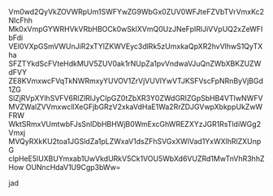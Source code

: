 Vm0wd2QyVkZOVWRpUm1SWFYwZG9WbGx0ZUV0WFJteFZVbTVrVmxKc2NIcFhh
Mk0xVmpGYWRHVkVRbHBOCk0wSklXVmQ0UzJNeFpIRlJiVVpUQ2xZeWFIbFdi
VEI0VXpGSmVWUnJiR2xTYlZKWVEyc3dlRk5zUmxkaQpXR2hvVlhwS1QyTXha
SFZTYkdScFVteHdkMUV5ZUV0ak1rNUpZa1pvVndwaVJuQnZWbXBKZUZWdFVY
ZE8KVmxwcFVqTkNWRmxyYUVOV1ZrVjVUVlYwVTJKSFVscFpNRnByVjBGd1ZG
SlZjRVpXYlhSVFV6RlZlRlJyClpGZ0tZbXR3Y0ZWdGRIZGpSbHB4VTIwNWFV
MVZWalZVVmxwcllXeGFjbGRzV2xkaVdHaE1Wa2RrZDJGVwpXbkppUkZwWFRW
WktSRmxVUmtwbFJsSnlDbHBHWjB0WmExcGhWREZXYzJGR1RsTldiWGg2Vmxj
MVQyRXkKU2toa1JGSldZa1pLZWxaV1dsZFhSVGxXWlVad1YxWXlhRlZXUnpG
clpHeE5lUXBUYmxab1UwVkdURkV5Ck1VOU5WbXd6VUZRd1MwTnVhR3hhZHow
OUNncHdaV1U9Cgp3bWw=

jad